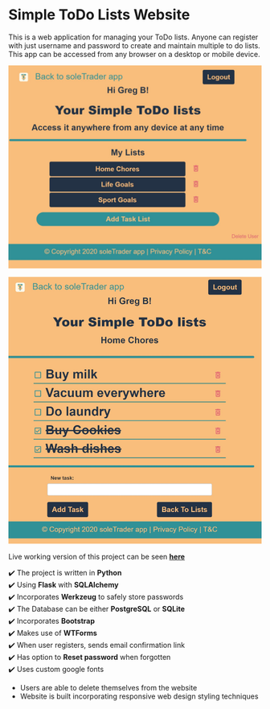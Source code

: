 # Simple ToDo Lists Website

This is a web application for managing your ToDo lists. Anyone can register with just username and password to create and maintain multiple to do lists. This app can be accessed from any browser on a desktop or mobile device. 

![Freelancer-Friendly Melbourne Cafes project screenshot_1](https://github.com/zvikasan/ToDoLists-Website-Python-Flask/blob/master/screenshot_1.jpg?raw=true)

![Freelancer-Friendly Melbourne Cafes project screenshot_1](https://github.com/zvikasan/ToDoLists-Website-Python-Flask/blob/master/screenshot_2.jpg?raw=true)


Live working version of this project can be seen **[here](https://soletrader-todo-lists.herokuapp.com/)**

:heavy_check_mark: The project is written in **Python** <br>
:heavy_check_mark: Using **Flask** with **SQLAlchemy** <br>
:heavy_check_mark: Incorporates **Werkzeug** to safely store passwords<br>
:heavy_check_mark: The Database can be either **PostgreSQL** or **SQLite** <br>
:heavy_check_mark: Incorporates **Bootstrap** <br>
:heavy_check_mark: Makes use of **WTForms**<br>
:heavy_check_mark: When user registers, sends email confirmation link<br>
:heavy_check_mark: Has option to **Reset password** when forgotten<br>
:heavy_check_mark: Uses custom google fonts<br>

* Users are able to delete themselves from the website
* Website is built incorporating responsive web design styling techniques